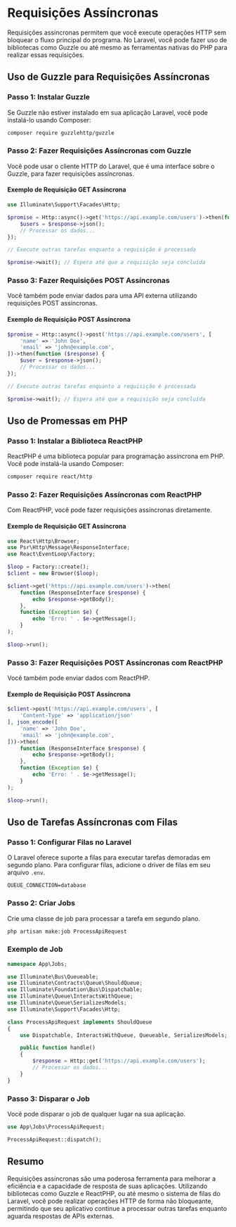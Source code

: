 # Requisições Assíncronas

Requisições assíncronas permitem que você execute operações HTTP sem bloquear o fluxo principal do programa. No Laravel, você pode fazer uso de bibliotecas como Guzzle ou até mesmo as ferramentas nativas do PHP para realizar essas requisições.

## Uso de Guzzle para Requisições Assíncronas

### Passo 1: Instalar Guzzle

Se Guzzle não estiver instalado em sua aplicação Laravel, você pode instalá-lo usando Composer:

```bash
composer require guzzlehttp/guzzle
```

### Passo 2: Fazer Requisições Assíncronas com Guzzle

Você pode usar o cliente HTTP do Laravel, que é uma interface sobre o Guzzle, para fazer requisições assíncronas.

#### Exemplo de Requisição GET Assíncrona

```php
use Illuminate\Support\Facades\Http;

$promise = Http::async()->get('https://api.example.com/users')->then(function ($response) {
    $users = $response->json();
    // Processar os dados...
});

// Execute outras tarefas enquanto a requisição é processada

$promise->wait(); // Espera até que a requisição seja concluída
```

### Passo 3: Fazer Requisições POST Assíncronas

Você também pode enviar dados para uma API externa utilizando requisições POST assíncronas.

#### Exemplo de Requisição POST Assíncrona

```php
$promise = Http::async()->post('https://api.example.com/users', [
    'name' => 'John Doe',
    'email' => 'john@example.com',
])->then(function ($response) {
    $user = $response->json();
    // Processar os dados...
});

// Execute outras tarefas enquanto a requisição é processada

$promise->wait(); // Espera até que a requisição seja concluída
```

## Uso de Promessas em PHP

### Passo 1: Instalar a Biblioteca ReactPHP

ReactPHP é uma biblioteca popular para programação assíncrona em PHP. Você pode instalá-la usando Composer:

```bash
composer require react/http
```

### Passo 2: Fazer Requisições Assíncronas com ReactPHP

Com ReactPHP, você pode fazer requisições assíncronas diretamente.

#### Exemplo de Requisição GET Assíncrona

```php
use React\Http\Browser;
use Psr\Http\Message\ResponseInterface;
use React\EventLoop\Factory;

$loop = Factory::create();
$client = new Browser($loop);

$client->get('https://api.example.com/users')->then(
    function (ResponseInterface $response) {
        echo $response->getBody();
    },
    function (Exception $e) {
        echo 'Erro: ' . $e->getMessage();
    }
);

$loop->run();
```

### Passo 3: Fazer Requisições POST Assíncronas com ReactPHP

Você também pode enviar dados com ReactPHP.

#### Exemplo de Requisição POST Assíncrona

```php
$client->post('https://api.example.com/users', [
    'Content-Type' => 'application/json'
], json_encode([
    'name' => 'John Doe',
    'email' => 'john@example.com',
]))->then(
    function (ResponseInterface $response) {
        echo $response->getBody();
    },
    function (Exception $e) {
        echo 'Erro: ' . $e->getMessage();
    }
);

$loop->run();
```

## Uso de Tarefas Assíncronas com Filas

### Passo 1: Configurar Filas no Laravel

O Laravel oferece suporte a filas para executar tarefas demoradas em segundo plano. Para configurar filas, adicione o driver de filas em seu arquivo `.env`.

```env
QUEUE_CONNECTION=database
```

### Passo 2: Criar Jobs

Crie uma classe de job para processar a tarefa em segundo plano.

```bash
php artisan make:job ProcessApiRequest
```

### Exemplo de Job

```php
namespace App\Jobs;

use Illuminate\Bus\Queueable;
use Illuminate\Contracts\Queue\ShouldQueue;
use Illuminate\Foundation\Bus\Dispatchable;
use Illuminate\Queue\InteractsWithQueue;
use Illuminate\Queue\SerializesModels;
use Illuminate\Support\Facades\Http;

class ProcessApiRequest implements ShouldQueue
{
    use Dispatchable, InteractsWithQueue, Queueable, SerializesModels;

    public function handle()
    {
        $response = Http::get('https://api.example.com/users');
        // Processar os dados...
    }
}
```

### Passo 3: Disparar o Job

Você pode disparar o job de qualquer lugar na sua aplicação.

```php
use App\Jobs\ProcessApiRequest;

ProcessApiRequest::dispatch();
```

## Resumo

Requisições assíncronas são uma poderosa ferramenta para melhorar a eficiência e a capacidade de resposta de suas aplicações. Utilizando bibliotecas como Guzzle e ReactPHP, ou até mesmo o sistema de filas do Laravel, você pode realizar operações HTTP de forma não bloqueante, permitindo que seu aplicativo continue a processar outras tarefas enquanto aguarda respostas de APIs externas.
